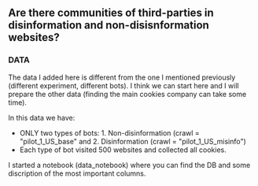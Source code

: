 ## Are there communities of third-parties in disinformation and non-disisnformation websites?

### DATA

The data I added here is different from the one I mentioned previously (different experiment, different bots). I think we can start here and I will prepare the other data (finding the main cookies company can take some time). 

In this data we have:

- ONLY two types of bots: 1. Non-disinformation (crawl = "pilot_1_US_base" and 2. Disinformation (crawl = "pilot_1_US_misinfo")
- Each type of bot visited 500 websites and collected all cookies. 


I started a notebook (data_notebook) where you can find the DB and some discription of the most important columns. 
